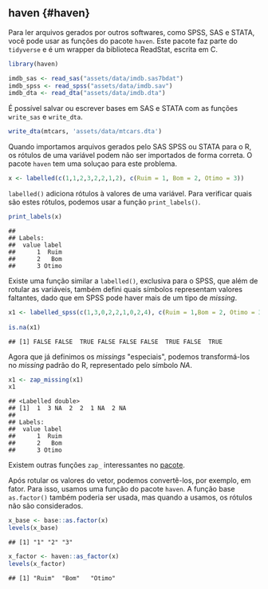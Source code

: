 ## haven {#haven}

Para ler arquivos gerados por outros softwares, como SPSS, SAS e STATA, você pode usar as funções do pacote `haven`. Este pacote faz parte do `tidyverse` e é um wrapper da biblioteca ReadStat, escrita em C.



```r
library(haven)

imdb_sas <- read_sas("assets/data/imdb.sas7bdat")
imdb_spss <- read_spss("assets/data/imdb.sav")
imdb_dta <- read_dta("assets/data/imdb.dta")
```

É possível salvar ou escrever bases em SAS e STATA com as funções `write_sas` e `write_dta`.


```r
write_dta(mtcars, 'assets/data/mtcars.dta')
```


Quando importamos arquivos gerados pelo SAS SPSS ou STATA para o R, os rótulos de uma variável podem não ser importados de forma correta.  O pacote `haven` tem uma soluçao para este problema. 


```r
x <- labelled(c(1,1,2,3,2,2,1,2), c(Ruim = 1, Bom = 2, Otimo = 3))
```

`labelled()` adiciona rótulos à valores de uma variável. Para verificar quais são estes rótulos, podemos usar a função `print_labels()`.


```r
print_labels(x)
```

```
## 
## Labels:
##  value label
##      1  Ruim
##      2   Bom
##      3 Otimo
```
Existe uma função similar a `labelled()`, exclusiva para o SPSS, que além de rotular as variáveis, também defini quais símbolos representam valores faltantes, dado que em SPSS pode haver mais de um tipo de *missing*.


```r
x1 <- labelled_spss(c(1,3,0,2,2,1,0,2,4), c(Ruim = 1,Bom = 2, Otimo = 3), na_values = c(0,4))
    
is.na(x1)
```

```
## [1] FALSE FALSE  TRUE FALSE FALSE FALSE  TRUE FALSE  TRUE
```
Agora que já definimos os *missings* "especiais", podemos transformá-los no *missing* padrão do R, representado pelo símbolo *NA*.

```r
x1 <- zap_missing(x1)
x1
```

```
## <Labelled double>
## [1]  1  3 NA  2  2  1 NA  2 NA
## 
## Labels:
##  value label
##      1  Ruim
##      2   Bom
##      3 Otimo
```
Existem outras funções `zap_` interessantes no [pacote](https://cran.r-project.org/web/packages/haven/haven.pdf).


Após rotular os valores do vetor, podemos convertê-los, por exemplo, em fator. Para isso, usamos uma função do pacote `haven`.
A função base `as.factor()` também poderia ser usada, mas quando a usamos, os rótulos não são considerados.


```r
x_base <- base::as.factor(x)
levels(x_base)
```

```
## [1] "1" "2" "3"
```

```r
x_factor <- haven::as_factor(x)
levels(x_factor)
```

```
## [1] "Ruim"  "Bom"   "Otimo"
```



